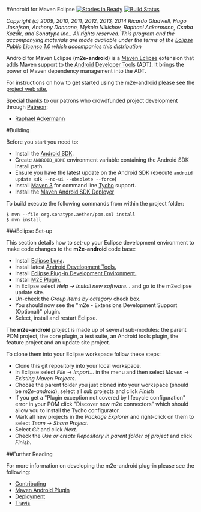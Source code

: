 #Android for Maven Eclipse [![Stories in Ready](http://badge.waffle.io/rgladwell/m2e-android.png)](http://waffle.io/rgladwell/m2e-android) [![Build Status](https://travis-ci.org/rgladwell/m2e-android.svg?branch=master)](https://travis-ci.org/rgladwell/m2e-android)

_Copyright (c) 2009, 2010, 2011, 2012, 2013, 2014 Ricardo Gladwell, Hugo Josefson, Anthony Dannane, Mykola Nikishov, Raphael Ackermann, Csaba Kozák, and Sonatype Inc.. All rights reserved. This program and the accompanying materials are made available under the terms of the [Eclipse Public License 1.0](http://www.eclipse.org/legal) which accompanies this distribution_

Android for Maven Eclipse (**m2e-android**) is a [Maven Eclipse](http://www.eclipse.org/m2e/) extension that adds Maven support to the [Android Developer Tools](http://developer.android.com/tools/sdk/eclipse-adt.html) (ADT). It brings the power of Maven dependency management into the ADT.

For instructions on how to get started using the m2e-android please see the [project web site.](http://rgladwell.github.com/m2e-android/)

Special thanks to our patrons who crowdfunded project development through [Patreon](http://www.patreon.com/rgladwell):

 * [Raphael Ackermann](https://twitter.com/acraphae)

#Building

Before you start you need to:

 * Install the [Android SDK](http://developer.android.com/sdk/index.html).
 * Create `ANDROID_HOME` environment variable containing the Android SDK install path. 
 * Ensure you have the latest update on the Android SDK (execute `android update sdk --no-ui --obsolete --force`) 
 * Install [Maven 3](http://maven.apache.org/download.html) for command line [Tycho](http://tycho.sonatype.org/) support.
 * Install the [Maven Android SDK Deployer](https://github.com/mosabua/maven-android-sdk-deployer)

To build execute the following commands from within the project folder:

```
$ mvn --file org.sonatype.aether/pom.xml install
$ mvn install
```
 
###Eclipse Set-up

This section details how to set-up your Eclipse development environment to make code changes to the **m2e-android** code base:

 * Install [Eclipse Luna](http://eclipse.org/downloads).
 * Install latest [Android Development Tools.](http://developer.android.com/sdk/eclipse-adt.html)
 * Install [Eclipse Plug-in Development Environment.](http://www.eclipse.org/pde/)
 * Install [M2E Plugin.](http://www.eclipse.org/m2e/download)
 * In Eclipse select _Help -> Install new software..._ and go to the m2eclipse update site.
 * Un-check the _Group items by category_ check box.
 * You should now see the "m2e - Extensions Development Support (Optional)" plugin.
 * Select, install and restart Eclipse.

The **m2e-android** project is made up of several sub-modules: the parent POM project, the core plugin, a test suite, an Android tools plugin, the feature project and an update site project.

To clone them into your Eclipse workspace follow these steps: 

 * Clone this git repository into your local workspace.
 * In Eclipse select _File_ -> _Import..._ in the menu and then select _Maven_ -> _Existing Maven Projects_.
 * Choose the parent folder you just cloned into your workspace (should be _m2e-android_), select all sub projects and click _Finish_
 * If you get a "Plugin exception not covered by lifecycle configuration" error in your POM click "Discover new m2e connectors" which should allow you to install the Tycho configurator.
 * Mark all new projects in the _Package Explorer_ and right-click on them to select _Team_ -> _Share Project_.
 * Select _Git_ and click _Next_.
 * Check the _Use or create Repository in parent folder of project_ and click _Finish_.

##Further Reading

For more information on developing the m2e-android plug-in please see the following:

* [Contributing](https://github.com/rgladwell/m2e-android/blob/master/CONTRIBUTING.md)
* [Maven Android Plugin](https://code.google.com/p/maven-android-plugin)
* [Deployment](https://github.com/rgladwell/m2e-android/wiki/Deploying)
* [Travis](https://github.com/rgladwell/m2e-android/wiki/Travis)
